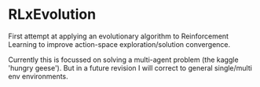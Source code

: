 # RLxEvolution
First attempt at applying an evolutionary algorithm to Reinforcement Learning to improve action-space exploration/solution convergence. 

Currently this is focussed on solving a multi-agent problem (the kaggle 'hungry geese'). But in a future revision I will correct to general single/multi env environments. 


